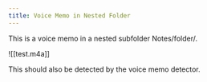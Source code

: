 ```yaml
---
title: Voice Memo in Nested Folder
---
```


This is a voice memo in a nested subfolder Notes/folder/.

![[test.m4a]]

This should also be detected by the voice memo detector.
